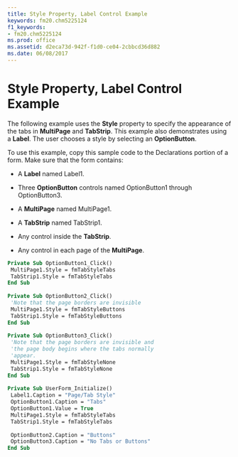 ```yaml
---
title: Style Property, Label Control Example
keywords: fm20.chm5225124
f1_keywords:
- fm20.chm5225124
ms.prod: office
ms.assetid: d2eca73d-942f-f1d0-ce04-2cbbcd36d882
ms.date: 06/08/2017
---
```



# Style Property, Label Control Example

The following example uses the **Style** property to specify the appearance of the tabs in **MultiPage** and **TabStrip**. This example also demonstrates using a **Label**. The user chooses a style by selecting an **OptionButton**.

To use this example, copy this sample code to the Declarations portion of a form. Make sure that the form contains:




- A **Label** named Label1.
    
- Three **OptionButton** controls named OptionButton1 through OptionButton3.
    
- A **MultiPage** named MultiPage1.
    
- A **TabStrip** named TabStrip1.
    
- Any control inside the **TabStrip**.
    
- Any control in each page of the **MultiPage**.
    




```vb
Private Sub OptionButton1_Click() 
 MultiPage1.Style = fmTabStyleTabs 
 TabStrip1.Style = fmTabStyleTabs 
End Sub 
 
Private Sub OptionButton2_Click() 
 'Note that the page borders are invisible 
 MultiPage1.Style = fmTabStyleButtons 
 TabStrip1.Style = fmTabStyleButtons 
End Sub 
 
Private Sub OptionButton3_Click() 
 'Note that the page borders are invisible and 
 'the page body begins where the tabs normally 
 'appear. 
 MultiPage1.Style = fmTabStyleNone 
 TabStrip1.Style = fmTabStyleNone 
End Sub 
 
Private Sub UserForm_Initialize() 
 Label1.Caption = "Page/Tab Style" 
 OptionButton1.Caption = "Tabs" 
 OptionButton1.Value = True 
 MultiPage1.Style = fmTabStyleTabs 
 TabStrip1.Style = fmTabStyleTabs 
 
 OptionButton2.Caption = "Buttons" 
 OptionButton3.Caption = "No Tabs or Buttons" 
End Sub
```


